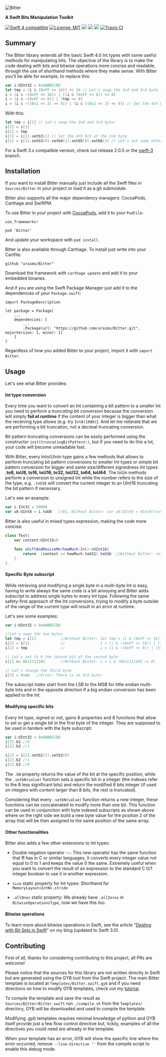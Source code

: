 ![Bitter](https://github.com/uraimo/Bitter/raw/master/logo.png)

**A Swift Bits Manipulation Toolkit**

<p>
<a href="https://developer.apple.com/swift"><img src="https://img.shields.io/badge/Swift3-compatible-orange.svg?style=flat" alt="Swift 4 compatible" /></a>
<a href="https://raw.githubusercontent.com/uraimo/Bitter/master/LICENSE"><img src="http://img.shields.io/badge/license-MIT-blue.svg?style=flat" alt="License: MIT" /></a>
<a href="https://github.com/apple/swift-package-manager"><img src="https://img.shields.io/badge/Swift%20Package%20Manager-compatible-brightgreen.svg"/></a>
<a href="https://github.com/Carthage/Carthage"><img src="https://img.shields.io/badge/Carthage-compatible-brightgreen.svg"/></a>
<a href="https://cocoapods.org/pods/Bitter"><img src="https://img.shields.io/cocoapods/v/Bitter.svg"/></a>
<a href="https://travis-ci.org/uraimo/Bitter"><img src="https://api.travis-ci.org/uraimo/Bitter.svg" alt="Travis CI"></a>
</p>

## Summary

The Bitter library extends all the basic Swift 4.0 Int types with some useful methods for manipulating bits.
The objective of the library is to make the code dealing with bits and bitwise operations more concise and readable, through the use of shorthand methods where they make sense.
With Bitter you'll be able for example, to replace this:

```swift
var i:UInt32 = 0xAABBCCDD
let tmp = (i & (0xFF << 16)) >> 16 // Let's swap the 2nd and 3rd byte...
i = (i & ~(0xFF << 16)) | ((i & (0xFF << 8)) << 8)
i = (i & ~(0xFF << 8)) | (tmp << 8)
i = (i & ~((0x1 << 3) << 8)) | (i & ((0x1 << 3) << 8)) // Set the 4th bit of the 2nd byte
```
With this:
```swift
let tmp = i[2] // Let's swap the 2nd and 3rd byte!
i[2] = i[1]
i[1] = tmp 
i[1] = i[1].setb3(1) // Set the 4th bit of the 2nd byte
i[1] = i[1].setb3(0).setb4(1).setb5(0).setb6(1) // Let's set some other bit
```

For a Swift 3.x compatible version, check out release 2.0.5 or the [swift-3](https://github.com/uraimo/Bitter/tree/swift-3) branch.

## Installation

If you want to install Bitter manually just include all the Swift files in `Sources/Bitter` in your project or load it as a git submodule.

Bitter also supports all the major dependency managers: CocoaPods, Carthage and SwiftPM.

To use Bitter in your project with [CocoaPods](https://www.cocoapods.org/), add it to your `PodFile`:
```
use_frameworks!

pod 'Bitter'

```
And update your workspace with `pod install`. 

Bitter is also available through Carthage. To install just write into your Cartfile:
```
github "uraimo/Bitter"
```
Download the framework with `carthage update` and add it to your embedded binaries.

And if you are using the Swift Package Manager just add it to the dependencies of your `Package.swift`:

```
import PackageDescription

let package = Package(
    ...
    dependencies: [
        ...
        .Package(url: "https://github.com/uraimo/Bitter.git", majorVersion: 1, minor: 1)
    ]
)
```
Regardless of how you added Bitter to your project, import it with `import Bitter`.

## Usage

Let's see what Bitter provides:

#### Int type conversion

Every time you want to convert an Int containing a bit pattern to a smaller Int you need to perform a *truncating* bit conversion because the conversion will simply **fail at runtime** if the content of your integer is bigger than what the receiving type allows (e.g. try `Int8(1000)`). And let me reiterate that we are performing a bit truncation, not a decimal truncating conversion.

Bit pattern truncating conversions can be easily performed using the constructor `init(truncatingBitPattern:)`, but if you need to do this a lot, your code will become unreadable fast.

With Bitter, every Int*n*/UInt*n* type gains a few methods that allows to perform truncating bit pattern conversions to smaller Int types or simple bit pattern conversion for bigger and same size/different signedness Int types: **.to8, toU8, to16, toU16, to32, toU32, to64, toU64**.
The toU*n* methods perform a conversion to unsigned Int while the number refers to the size of the type, e.g.  `.toU16` will convert the current integer to an UInt16 truncating the bit pattern if necessary.

Let's see an example:
```swift
var i:Int32 = 50000
var u8:UInt8 = i.toU8   //81, Without Bitter: var u8:UInt8 = UInt8(truncatingIfNeeded:i)
```

Bitter is also useful in mixed types expression, making the code more concise:
```swift
class Test{
    var content:UInt32=0

    func shiftAndResizeMe(howMuch:Int)->UInt16{
        return  (content << howMuch.toU32).toU16  //Without Bitter: return UInt16(truncatingIfNeeded:(content << UInt32(truncatingIfNeeded:howMuch)))
    }
}
```

#### Specific Byte subscript

While retrieving and modifying a single byte in a multi-byte Int is easy, having to write always the same code is a bit annoying and Bitter adds subscript to address single bytes to every Int type. Following the same safety-first approach of the Int conversions, trying to modify a byte outside of the range of the current type will result in an error at runtime.

Let's see some examples:
```swift
var i:UInt32 = 0xAABBCCDD

//Let's swap the two bytes
let tmp = i[2]           //Without Bitter: let tmp = (i & (0xFF << 16)) >> 16
i[2] = i[1]              //                i = (i & ~(0xFF << 16)) | ((i & (0xFF << 8)) << 8)
i[1] = tmp               //                i = (i & ~(0xFF << 8)) | (tmp << 8)

// Let's set to 0 the second bit of the second byte
i[1] &= 0b11111101       //Without Bitter: i = i & (0b11111101 << 8)

// Let's change the third byte
i[3] = 0xAA   //Error! There is no 3rd byte!
``` 
The subscript index start from the LSB to the MSB for little endian multi-byte Ints and in the opposite direction if a big endian conversion has been applied to the Int.

#### Modifying specific bits

Every Int type, signed or not, gains 8 properties and 8 functions that allow to set or get a single bit in the first byte of the integer. They are supposed to be used in tandem with the byte subscript:

```swift
var i:UInt32 = 0xAABBCCDD
i[2].b2 //0
i[2].b3 //1

i[2] = i[2].setb2(1).setb3(0)
i[2].b2 //1
i[2].b3 //0
```
The `.bN` property returns the value of the bit at the specific position, while the `.setbN(value)` function sets a specific bit in a integer (the indexes refer to the 8 less significant bits) and return the modified 8 bits integer (if used on integers with content larger than 8 bits, the rest is truncated).

Considering that every `.setbN(value)` function returns a new integer, these functions can be concatenated to modify more than one bit. This function can be used in conjunction with byte indexed subscripts as shown above where on the right side we build a new byte value for the position 2 of the array that will be then assigned to the same position of the same array.

#### Other functionalities

Bitter also adds a few other extensions to Int types:

* Double negation operator `~~`: This new operator has the same function that **!!** has in C or similar languages, it converts every integer value not equal to 0 to 1 and keeps the value 0 the same. Extremely useful when you want to convert the result of an expression to the standard C 0/1 integer boolean to use it in another expression.

* `size` static property for Int types: Shorthand for `MemoryLayout<IntN>.stride`  

* `.allOnes` static property: We already have `.allZeros` in `BitwiseOperationsType`, now we have this too.

#### Bitwise operations

To learn more about bitwise operations in Swift, see the article "[Dealing with Bit Sets in Swift](https://www.uraimo.com/2016/02/05/Dealing-With-Bit-Sets-In-Swift/)" on my blog (updated to Swift 3.0).

## Contributing

First of all, thanks for considering contributing to this project, all PRs are welcome!

Please notice that the sources for this library are not written directly in Swift but are generated using the GYB tool from the Swift project. The main Bitter template is located at `Templates/Bitter.swift.gyb` and if you need directions on how to modify GYB templates, check out my [tutorial](https://www.uraimo.com/2016/02/09/a-short-swift-gyb-tutorial/).

To compile the template and save the result as `Sources/Bitter/Bitter.swift` run `./compile.sh` from the `Templates/` directory, GYB will be downloaded and used to compile the template.

Modifying .gyb templates requires minimal knowledge of python and GYB itself provide just a few flow control directive but, lickily, examples of all the directives you could need are already in the template.

When your template has an error, GYB will show the specific line where the error occurred, remove `--line-directive ''` from the compile script to enable this debug mode.

